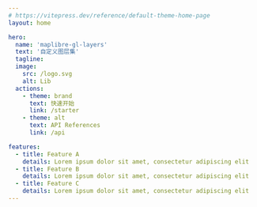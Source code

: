 ```yaml
---
# https://vitepress.dev/reference/default-theme-home-page
layout: home

hero:
  name: 'maplibre-gl-layers'
  text: '自定义图层集'
  tagline:
  image:
    src: /logo.svg
    alt: Lib
  actions:
    - theme: brand
      text: 快速开始
      link: /starter
    - theme: alt
      text: API References
      link: /api

features:
  - title: Feature A
    details: Lorem ipsum dolor sit amet, consectetur adipiscing elit
  - title: Feature B
    details: Lorem ipsum dolor sit amet, consectetur adipiscing elit
  - title: Feature C
    details: Lorem ipsum dolor sit amet, consectetur adipiscing elit
---
```

